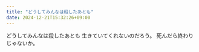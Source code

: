 ```yaml
---
title: "どうしてみんなは殺したあとも"
date: 2024-12-21T15:32:26+09:00
---
```

どうしてみんなは殺したあとも
生きていてくれないのだろう。
死んだら終わりじゃないか。
